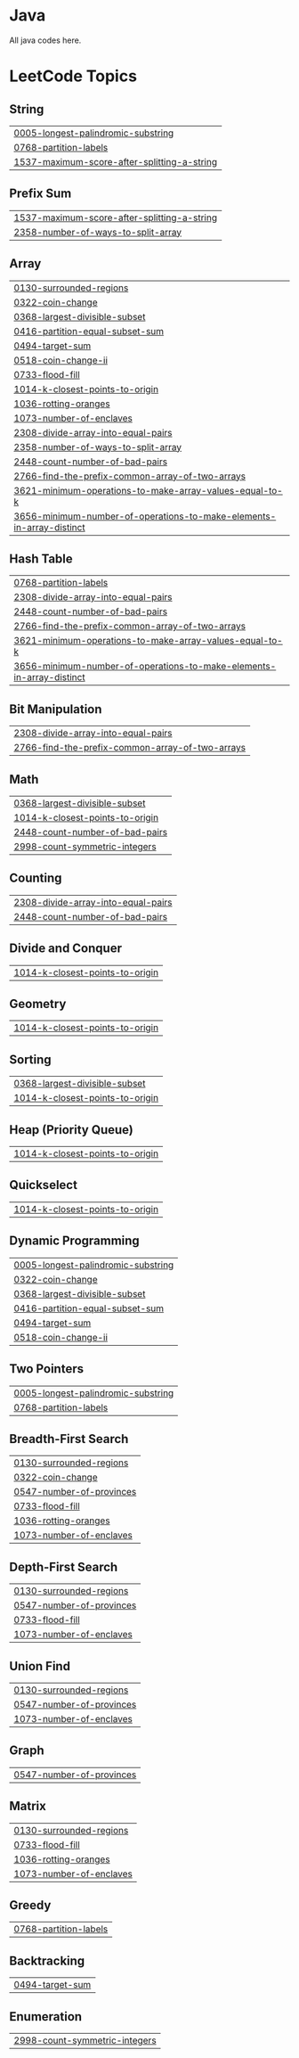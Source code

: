 # Java
All java codes here.

<!---LeetCode Topics Start-->
# LeetCode Topics
## String
|  |
| ------- |
| [0005-longest-palindromic-substring](https://github.com/Wilson0406/Java/tree/master/0005-longest-palindromic-substring) |
| [0768-partition-labels](https://github.com/Wilson0406/Java/tree/master/0768-partition-labels) |
| [1537-maximum-score-after-splitting-a-string](https://github.com/Wilson0406/Java/tree/master/1537-maximum-score-after-splitting-a-string) |
## Prefix Sum
|  |
| ------- |
| [1537-maximum-score-after-splitting-a-string](https://github.com/Wilson0406/Java/tree/master/1537-maximum-score-after-splitting-a-string) |
| [2358-number-of-ways-to-split-array](https://github.com/Wilson0406/Java/tree/master/2358-number-of-ways-to-split-array) |
## Array
|  |
| ------- |
| [0130-surrounded-regions](https://github.com/Wilson0406/Java/tree/master/0130-surrounded-regions) |
| [0322-coin-change](https://github.com/Wilson0406/Java/tree/master/0322-coin-change) |
| [0368-largest-divisible-subset](https://github.com/Wilson0406/Java/tree/master/0368-largest-divisible-subset) |
| [0416-partition-equal-subset-sum](https://github.com/Wilson0406/Java/tree/master/0416-partition-equal-subset-sum) |
| [0494-target-sum](https://github.com/Wilson0406/Java/tree/master/0494-target-sum) |
| [0518-coin-change-ii](https://github.com/Wilson0406/Java/tree/master/0518-coin-change-ii) |
| [0733-flood-fill](https://github.com/Wilson0406/Java/tree/master/0733-flood-fill) |
| [1014-k-closest-points-to-origin](https://github.com/Wilson0406/Java/tree/master/1014-k-closest-points-to-origin) |
| [1036-rotting-oranges](https://github.com/Wilson0406/Java/tree/master/1036-rotting-oranges) |
| [1073-number-of-enclaves](https://github.com/Wilson0406/Java/tree/master/1073-number-of-enclaves) |
| [2308-divide-array-into-equal-pairs](https://github.com/Wilson0406/Java/tree/master/2308-divide-array-into-equal-pairs) |
| [2358-number-of-ways-to-split-array](https://github.com/Wilson0406/Java/tree/master/2358-number-of-ways-to-split-array) |
| [2448-count-number-of-bad-pairs](https://github.com/Wilson0406/Java/tree/master/2448-count-number-of-bad-pairs) |
| [2766-find-the-prefix-common-array-of-two-arrays](https://github.com/Wilson0406/Java/tree/master/2766-find-the-prefix-common-array-of-two-arrays) |
| [3621-minimum-operations-to-make-array-values-equal-to-k](https://github.com/Wilson0406/Java/tree/master/3621-minimum-operations-to-make-array-values-equal-to-k) |
| [3656-minimum-number-of-operations-to-make-elements-in-array-distinct](https://github.com/Wilson0406/Java/tree/master/3656-minimum-number-of-operations-to-make-elements-in-array-distinct) |
## Hash Table
|  |
| ------- |
| [0768-partition-labels](https://github.com/Wilson0406/Java/tree/master/0768-partition-labels) |
| [2308-divide-array-into-equal-pairs](https://github.com/Wilson0406/Java/tree/master/2308-divide-array-into-equal-pairs) |
| [2448-count-number-of-bad-pairs](https://github.com/Wilson0406/Java/tree/master/2448-count-number-of-bad-pairs) |
| [2766-find-the-prefix-common-array-of-two-arrays](https://github.com/Wilson0406/Java/tree/master/2766-find-the-prefix-common-array-of-two-arrays) |
| [3621-minimum-operations-to-make-array-values-equal-to-k](https://github.com/Wilson0406/Java/tree/master/3621-minimum-operations-to-make-array-values-equal-to-k) |
| [3656-minimum-number-of-operations-to-make-elements-in-array-distinct](https://github.com/Wilson0406/Java/tree/master/3656-minimum-number-of-operations-to-make-elements-in-array-distinct) |
## Bit Manipulation
|  |
| ------- |
| [2308-divide-array-into-equal-pairs](https://github.com/Wilson0406/Java/tree/master/2308-divide-array-into-equal-pairs) |
| [2766-find-the-prefix-common-array-of-two-arrays](https://github.com/Wilson0406/Java/tree/master/2766-find-the-prefix-common-array-of-two-arrays) |
## Math
|  |
| ------- |
| [0368-largest-divisible-subset](https://github.com/Wilson0406/Java/tree/master/0368-largest-divisible-subset) |
| [1014-k-closest-points-to-origin](https://github.com/Wilson0406/Java/tree/master/1014-k-closest-points-to-origin) |
| [2448-count-number-of-bad-pairs](https://github.com/Wilson0406/Java/tree/master/2448-count-number-of-bad-pairs) |
| [2998-count-symmetric-integers](https://github.com/Wilson0406/Java/tree/master/2998-count-symmetric-integers) |
## Counting
|  |
| ------- |
| [2308-divide-array-into-equal-pairs](https://github.com/Wilson0406/Java/tree/master/2308-divide-array-into-equal-pairs) |
| [2448-count-number-of-bad-pairs](https://github.com/Wilson0406/Java/tree/master/2448-count-number-of-bad-pairs) |
## Divide and Conquer
|  |
| ------- |
| [1014-k-closest-points-to-origin](https://github.com/Wilson0406/Java/tree/master/1014-k-closest-points-to-origin) |
## Geometry
|  |
| ------- |
| [1014-k-closest-points-to-origin](https://github.com/Wilson0406/Java/tree/master/1014-k-closest-points-to-origin) |
## Sorting
|  |
| ------- |
| [0368-largest-divisible-subset](https://github.com/Wilson0406/Java/tree/master/0368-largest-divisible-subset) |
| [1014-k-closest-points-to-origin](https://github.com/Wilson0406/Java/tree/master/1014-k-closest-points-to-origin) |
## Heap (Priority Queue)
|  |
| ------- |
| [1014-k-closest-points-to-origin](https://github.com/Wilson0406/Java/tree/master/1014-k-closest-points-to-origin) |
## Quickselect
|  |
| ------- |
| [1014-k-closest-points-to-origin](https://github.com/Wilson0406/Java/tree/master/1014-k-closest-points-to-origin) |
## Dynamic Programming
|  |
| ------- |
| [0005-longest-palindromic-substring](https://github.com/Wilson0406/Java/tree/master/0005-longest-palindromic-substring) |
| [0322-coin-change](https://github.com/Wilson0406/Java/tree/master/0322-coin-change) |
| [0368-largest-divisible-subset](https://github.com/Wilson0406/Java/tree/master/0368-largest-divisible-subset) |
| [0416-partition-equal-subset-sum](https://github.com/Wilson0406/Java/tree/master/0416-partition-equal-subset-sum) |
| [0494-target-sum](https://github.com/Wilson0406/Java/tree/master/0494-target-sum) |
| [0518-coin-change-ii](https://github.com/Wilson0406/Java/tree/master/0518-coin-change-ii) |
## Two Pointers
|  |
| ------- |
| [0005-longest-palindromic-substring](https://github.com/Wilson0406/Java/tree/master/0005-longest-palindromic-substring) |
| [0768-partition-labels](https://github.com/Wilson0406/Java/tree/master/0768-partition-labels) |
## Breadth-First Search
|  |
| ------- |
| [0130-surrounded-regions](https://github.com/Wilson0406/Java/tree/master/0130-surrounded-regions) |
| [0322-coin-change](https://github.com/Wilson0406/Java/tree/master/0322-coin-change) |
| [0547-number-of-provinces](https://github.com/Wilson0406/Java/tree/master/0547-number-of-provinces) |
| [0733-flood-fill](https://github.com/Wilson0406/Java/tree/master/0733-flood-fill) |
| [1036-rotting-oranges](https://github.com/Wilson0406/Java/tree/master/1036-rotting-oranges) |
| [1073-number-of-enclaves](https://github.com/Wilson0406/Java/tree/master/1073-number-of-enclaves) |
## Depth-First Search
|  |
| ------- |
| [0130-surrounded-regions](https://github.com/Wilson0406/Java/tree/master/0130-surrounded-regions) |
| [0547-number-of-provinces](https://github.com/Wilson0406/Java/tree/master/0547-number-of-provinces) |
| [0733-flood-fill](https://github.com/Wilson0406/Java/tree/master/0733-flood-fill) |
| [1073-number-of-enclaves](https://github.com/Wilson0406/Java/tree/master/1073-number-of-enclaves) |
## Union Find
|  |
| ------- |
| [0130-surrounded-regions](https://github.com/Wilson0406/Java/tree/master/0130-surrounded-regions) |
| [0547-number-of-provinces](https://github.com/Wilson0406/Java/tree/master/0547-number-of-provinces) |
| [1073-number-of-enclaves](https://github.com/Wilson0406/Java/tree/master/1073-number-of-enclaves) |
## Graph
|  |
| ------- |
| [0547-number-of-provinces](https://github.com/Wilson0406/Java/tree/master/0547-number-of-provinces) |
## Matrix
|  |
| ------- |
| [0130-surrounded-regions](https://github.com/Wilson0406/Java/tree/master/0130-surrounded-regions) |
| [0733-flood-fill](https://github.com/Wilson0406/Java/tree/master/0733-flood-fill) |
| [1036-rotting-oranges](https://github.com/Wilson0406/Java/tree/master/1036-rotting-oranges) |
| [1073-number-of-enclaves](https://github.com/Wilson0406/Java/tree/master/1073-number-of-enclaves) |
## Greedy
|  |
| ------- |
| [0768-partition-labels](https://github.com/Wilson0406/Java/tree/master/0768-partition-labels) |
## Backtracking
|  |
| ------- |
| [0494-target-sum](https://github.com/Wilson0406/Java/tree/master/0494-target-sum) |
## Enumeration
|  |
| ------- |
| [2998-count-symmetric-integers](https://github.com/Wilson0406/Java/tree/master/2998-count-symmetric-integers) |
<!---LeetCode Topics End-->